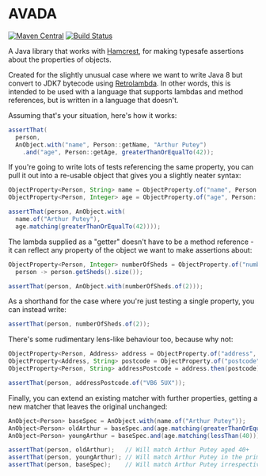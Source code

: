 # AVADA

[![Maven Central](https://img.shields.io/maven-central/v/com.codepoetics/avada.svg)](http://search.maven.org/#search%7Cga%7C1%7Cavada)
[![Build Status](https://travis-ci.org/poetix/avada.svg?branch=master)](https://travis-ci.org/poetix/avada)

A Java library that works with [Hamcrest](http://hamcrest.org/JavaHamcrest/), for making typesafe assertions about the properties of objects.

Created for the slightly unusual case where we want to write Java 8 but convert to JDK7 bytecode using [Retrolambda](https://github.com/orfjackal/retrolambda). In other words, this is intended to be used with a language that supports lambdas and method references, but is written in a language that doesn't.

Assuming that's your situation, here's how it works:

```java
assertThat(
  person,
  AnObject.with("name", Person::getName, "Arthur Putey")
    .and("age", Person::getAge, greaterThanOrEqualTo(42));
```

If you're going to write lots of tests referencing the same property, you can pull it out into a re-usable object that gives you a slightly neater syntax:

```java
ObjectProperty<Person, String> name = ObjectProperty.of("name", Person::getName);
ObjectProperty<Person, Integer> age = ObjectProperty.of("age", Person::getAge);

assertThat(person, AnObject.with(
  name.of("Arthur Putey"),
  age.matching(greaterThanOrEqualTo(42))));
```

The lambda supplied as a "getter" doesn't have to be a method reference - it can reflect any property of the object we want to make assertions about:

```java
ObjectProperty<Person, Integer> numberOfSheds = ObjectProperty.of("number of sheds",
  person -> person.getSheds().size());

assertThat(person, AnObject.with(numberOfSheds.of(2)));
```

As a shorthand for the case where you're just testing a single property, you can instead write:

```java
assertThat(person, numberOfSheds.of(2));
```

There's some rudimentary lens-like behaviour too, because why not:

```java
ObjectProperty<Person, Address> address = ObjectProperty.of("address", Person::getAddress);
ObjectProperty<Address, String> postcode = ObjectProperty.of("postcode", Address:getPostcode);
ObjectProperty<Person, String> addressPostcode = address.then(postcode);

assertThat(person, addressPostcode.of("VB6 5UX"));
```

Finally, you can extend an existing matcher with further properties, getting a new matcher that leaves the original unchanged:

```java
AnObject<Person> baseSpec = AnObject.with(name.of("Arthur Putey"));
AnObject<Person> oldArthur = baseSpec.and(age.matching(greaterThanOrEqualTo(40)));
AnObject<Person> youngArthur = baseSpec.and(age.matching(lessThan(40)));

assertThat(person, oldArthur);   // Will match Arthur Putey aged 40+
assertThat(person, youngArthur); // Will match Arthur Putey in the prime of youth
assertThat(person, baseSpec);    // Will match Arthur Putey irrespective of age
```

